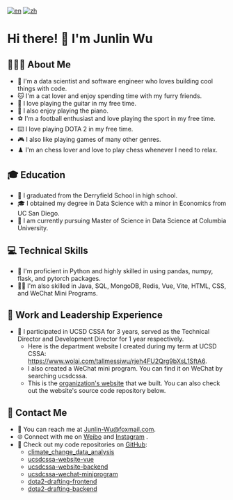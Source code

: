 [![en](https://img.shields.io/badge/lang-en-blue.svg)](https://github.com/TallMessiWu/TallMessiWu/blob/main/README.md)
[![zh](https://img.shields.io/badge/lang-zh-red.svg)](https://github.com/TallMessiWu/TallMessiWu/blob/main/README-zh.md)

# Hi there! 👋 I'm Junlin Wu

## 👨🏻‍💻 About Me

- 🚀 I'm a data scientist and software engineer who loves building cool things with code.
- 🐱 I'm a cat lover and enjoy spending time with my furry friends.
- 🎸 I love playing the guitar in my free time.
- 🎹 I also enjoy playing the piano.
- ⚽ I'm a football enthusiast and love playing the sport in my free time.
- ⌨️ I love playing DOTA 2 in my free time.
- 🎮 I also like playing games of many other genres.
- ♟️ I'm an chess lover and love to play chess whenever I need to relax.

## 🎓 Education

- 🏫 I graduated from the Derryfield School in high school.
- 🎓 I obtained my degree in Data Science with a minor in Economics from UC San Diego.
- 🏫 I am currently pursuing Master of Science in Data Science at Columbia University.

## 💻 Technical Skills

- 💪 I'm proficient in Python and highly skilled in using pandas, numpy, flask, and pytorch packages.
- 👨‍💻 I'm also skilled in Java, SQL, MongoDB, Redis, Vue, Vite, HTML, CSS, and WeChat Mini Programs.

## 🏢 Work and Leadership Experience

- 🎉 I participated in UCSD CSSA for 3 years, served as the Technical Director and Development Director for 1 year respectively.
    - Here is the department website I created during my term at UCSD CSSA: https://www.wolai.com/tallmessiwu/rjeh4FU2Qrg9bXsL1SftA6.
    - I also created a WeChat mini program. You can find it on WeChat by searching ucsdcssa.
    - This is the [organization's website](www.ucsdcssa.com) that we built. You can also check out the website's source code repository below.

## 📱 Contact Me

- 📧 You can reach me at Junlin-Wu@foxmail.com.
- 🌐 Connect with me on [Weibo](https://www.weibo.com/tallmessiwu/) and [Instagram](https://www.instagram.com/tallmessiwu/) .
- 🚀 Check out my code repositories on [GitHub](https://github.com/TallMessiWu):
    - [climate_change_data_analysis](https://github.com/TallMessiWu/climate_change_data_analysis)
    - [ucsdcssa-website-vue](https://github.com/TallMessiWu/ucsdcssa-website-vue)
    - [ucsdcssa-website-backend](https://github.com/TallMessiWu/ucsdcssa-website-backend)
    - [ucsdcssa-wechat-miniprogram](https://github.com/TallMessiWu/ucsdcssa-wechat-miniprogram)
    - [dota2-drafting-frontend](https://github.com/TallMessiWu/dota2-drafting-frontend)
    - [dota2-drafting-backend](https://github.com/TallMessiWu/dota2-drafting-backend)
